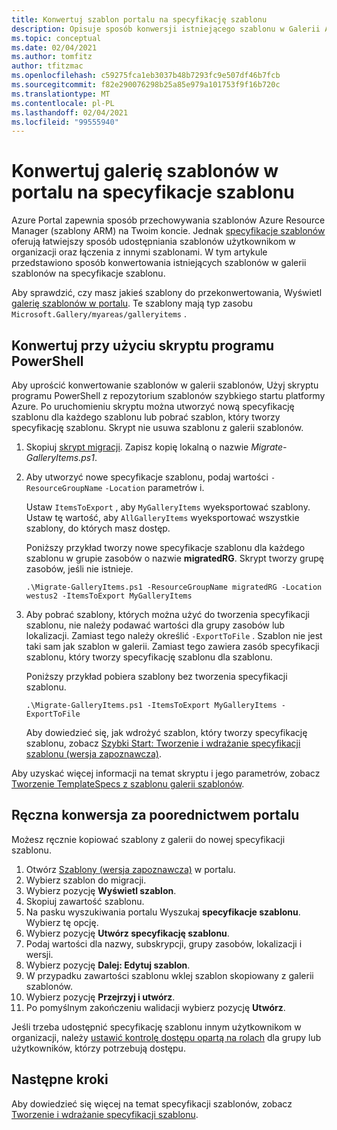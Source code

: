 ```yaml
---
title: Konwertuj szablon portalu na specyfikację szablonu
description: Opisuje sposób konwersji istniejącego szablonu w Galerii Azure Portal na specyfikacje szablonu.
ms.topic: conceptual
ms.date: 02/04/2021
ms.author: tomfitz
author: tfitzmac
ms.openlocfilehash: c59275fca1eb3037b48b7293fc9e507df46b7fcb
ms.sourcegitcommit: f82e290076298b25a85e979a101753f9f16b720c
ms.translationtype: MT
ms.contentlocale: pl-PL
ms.lasthandoff: 02/04/2021
ms.locfileid: "99555940"
---
```

# <a name="convert-template-gallery-in-portal-to-template-specs"></a>Konwertuj galerię szablonów w portalu na specyfikacje szablonu

Azure Portal zapewnia sposób przechowywania szablonów Azure Resource Manager (szablony ARM) na Twoim koncie. Jednak [specyfikacje szablonów](template-specs.md) oferują łatwiejszy sposób udostępniania szablonów użytkownikom w organizacji oraz łączenia z innymi szablonami. W tym artykule przedstawiono sposób konwertowania istniejących szablonów w galerii szablonów na specyfikacje szablonu.

Aby sprawdzić, czy masz jakieś szablony do przekonwertowania, Wyświetl [galerię szablonów w portalu](https://portal.azure.com/#blade/HubsExtension/BrowseResourceBlade/resourceType/Microsoft.Gallery%2Fmyareas%2Fgalleryitems). Te szablony mają typ zasobu `Microsoft.Gallery/myareas/galleryitems` .

## <a name="convert-with-powershell-script"></a>Konwertuj przy użyciu skryptu programu PowerShell

Aby uprościć konwertowanie szablonów w galerii szablonów, Użyj skryptu programu PowerShell z repozytorium szablonów szybkiego startu platformy Azure. Po uruchomieniu skryptu można utworzyć nową specyfikację szablonu dla każdego szablonu lub pobrać szablon, który tworzy specyfikację szablonu. Skrypt nie usuwa szablonu z galerii szablonów.

1. Skopiuj [skrypt migracji](https://github.com/Azure/azure-quickstart-templates/blob/master/201-templatespec-migrate-create/Migrate-GalleryItems.ps1). Zapisz kopię lokalną o nazwie *Migrate-GalleryItems.ps1*.
1. Aby utworzyć nowe specyfikacje szablonu, podaj wartości `-ResourceGroupName` `-Location` parametrów i. 

   Ustaw `ItemsToExport` , aby `MyGalleryItems` wyeksportować szablony. Ustaw tę wartość, aby `AllGalleryItems` wyeksportować wszystkie szablony, do których masz dostęp.

   Poniższy przykład tworzy nowe specyfikacje szablonu dla każdego szablonu w grupie zasobów o nazwie **migratedRG**. Skrypt tworzy grupę zasobów, jeśli nie istnieje.

   ```azurepowershell
   .\Migrate-GalleryItems.ps1 -ResourceGroupName migratedRG -Location westus2 -ItemsToExport MyGalleryItems
   ```

1. Aby pobrać szablony, których można użyć do tworzenia specyfikacji szablonu, nie należy podawać wartości dla grupy zasobów lub lokalizacji. Zamiast tego należy określić `-ExportToFile` . Szablon nie jest taki sam jak szablon w galerii. Zamiast tego zawiera zasób specyfikacji szablonu, który tworzy specyfikację szablonu dla szablonu.

   Poniższy przykład pobiera szablony bez tworzenia specyfikacji szablonu.

   ```azurepowershell
   .\Migrate-GalleryItems.ps1 -ItemsToExport MyGalleryItems -ExportToFile
   ```

   Aby dowiedzieć się, jak wdrożyć szablon, który tworzy specyfikację szablonu, zobacz [Szybki Start: Tworzenie i wdrażanie specyfikacji szablonu (wersja zapoznawcza)](quickstart-create-template-specs.md).

Aby uzyskać więcej informacji na temat skryptu i jego parametrów, zobacz [Tworzenie TemplateSpecs z szablonu galerii szablonów](https://github.com/Azure/azure-quickstart-templates/tree/master/201-templatespec-migrate-create).

## <a name="manually-convert-through-portal"></a>Ręczna konwersja za poorednictwem portalu

Możesz ręcznie kopiować szablony z galerii do nowej specyfikacji szablonu.

1. Otwórz [Szablony (wersja zapoznawcza)](https://portal.azure.com/#blade/HubsExtension/BrowseResourceBlade/resourceType/Microsoft.Gallery%2Fmyareas%2Fgalleryitems) w portalu.
1. Wybierz szablon do migracji.
1. Wybierz pozycję **Wyświetl szablon**.
1. Skopiuj zawartość szablonu.
1. Na pasku wyszukiwania portalu Wyszukaj **specyfikacje szablonu**. Wybierz tę opcję.
1. Wybierz pozycję **Utwórz specyfikację szablonu**.
1. Podaj wartości dla nazwy, subskrypcji, grupy zasobów, lokalizacji i wersji.
1. Wybierz pozycję **Dalej: Edytuj szablon**.
1. W przypadku zawartości szablonu wklej szablon skopiowany z galerii szablonów.
1. Wybierz pozycję **Przejrzyj i utwórz**.
1. Po pomyślnym zakończeniu walidacji wybierz pozycję **Utwórz**.

Jeśli trzeba udostępnić specyfikację szablonu innym użytkownikom w organizacji, należy [ustawić kontrolę dostępu opartą na rolach](../../role-based-access-control/tutorial-role-assignments-group-powershell.md) dla grupy lub użytkowników, którzy potrzebują dostępu.

## <a name="next-steps"></a>Następne kroki

Aby dowiedzieć się więcej na temat specyfikacji szablonów, zobacz [Tworzenie i wdrażanie specyfikacji szablonu](template-specs.md).
